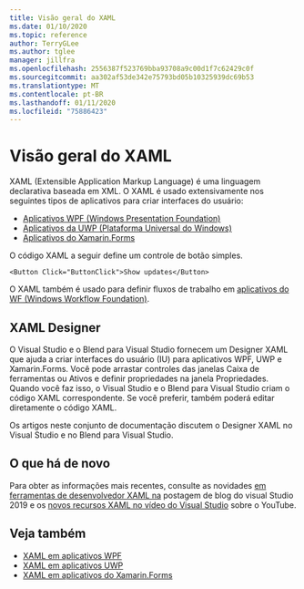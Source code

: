 ```yaml
---
title: Visão geral do XAML
ms.date: 01/10/2020
ms.topic: reference
author: TerryGLee
ms.author: tglee
manager: jillfra
ms.openlocfilehash: 2556387f523769bba93708a9c00d1f7c62429c0f
ms.sourcegitcommit: aa302af53de342e75793bd05b10325939dc69b53
ms.translationtype: MT
ms.contentlocale: pt-BR
ms.lasthandoff: 01/11/2020
ms.locfileid: "75886423"
---
```

# <a name="overview-of-xaml"></a>Visão geral do XAML

XAML (Extensible Application Markup Language) é uma linguagem declarativa baseada em XML. O XAML é usado extensivamente nos seguintes tipos de aplicativos para criar interfaces do usuário:

- [Aplicativos WPF (Windows Presentation Foundation)](/dotnet/framework/wpf/advanced/xaml-in-wpf)
- [Aplicativos da UWP (Plataforma Universal do Windows)](/windows/uwp/xaml-platform/xaml-overview)
- [Aplicativos do Xamarin.Forms](/xamarin/xamarin-forms/xaml/)

O código XAML a seguir define um controle de botão simples.

```xaml
<Button Click="ButtonClick">Show updates</Button>
```

O XAML também é usado para definir fluxos de trabalho em [aplicativos do WF (Windows Workflow Foundation)](/dotnet/framework/windows-workflow-foundation/serializing-workflows-and-activities-to-and-from-xaml).

## <a name="xaml-designer"></a>XAML Designer

O Visual Studio e o Blend para Visual Studio fornecem um Designer XAML que ajuda a criar interfaces do usuário (IU) para aplicativos WPF, UWP e Xamarin.Forms. Você pode arrastar controles das janelas Caixa de ferramentas ou Ativos e definir propriedades na janela Propriedades. Quando você faz isso, o Visual Studio e o Blend para Visual Studio criam o código XAML correspondente. Se você preferir, também poderá editar diretamente o código XAML.

Os artigos neste conjunto de documentação discutem o Designer XAML no Visual Studio e no Blend para Visual Studio.

## <a name="whats-new"></a>O que há de novo

Para obter as informações mais recentes, consulte as novidades [em ferramentas de desenvolvedor XAML na](https://devblogs.microsoft.com/visualstudio/whats-new-in-xaml-developer-tools-in-visual-studio-2019-for-wpf-uwp/) postagem de blog do visual Studio 2019 e os [novos recursos XAML no vídeo do Visual Studio](https://youtu.be/yI9OyA4ZM2E) sobre o YouTube.

## <a name="see-also"></a>Veja também

- [XAML em aplicativos WPF](/dotnet/framework/wpf/advanced/xaml-in-wpf)
- [XAML em aplicativos UWP](/windows/uwp/xaml-platform/xaml-overview)
- [XAML em aplicativos do Xamarin.Forms](/xamarin/xamarin-forms/xaml/)
